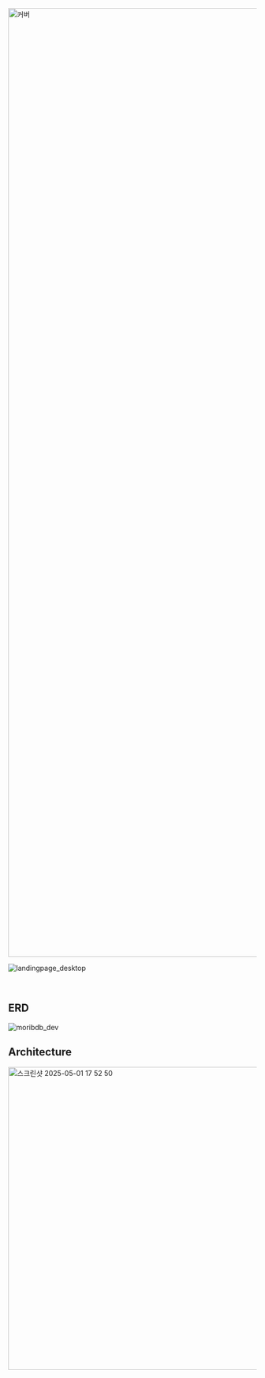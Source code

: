 <img width="1920" alt="커버" src="https://github.com/user-attachments/assets/ec6d9420-5747-490d-9667-31ee18ab80b2" />


![landingpage_desktop](https://github.com/user-attachments/assets/8a585149-94ce-4f9e-a2f6-f28651f778c3)


<br>

## ERD
![moribdb_dev](https://github.com/user-attachments/assets/8644af83-7d61-442c-b408-77c6c387d3f0)

## Architecture

<img width="613" alt="스크린샷 2025-05-01 17 52 50" src="https://github.com/user-attachments/assets/3b747d3f-7694-405c-88fa-1302b93550b3" />


